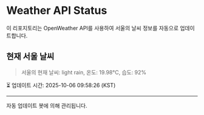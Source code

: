 
# Weather API Status

이 리포지토리는 OpenWeather API를 사용하여 서울의 날씨 정보를 자동으로 업데이트합니다.

## 현재 서울 날씨
> 서울의 현재 날씨: light rain, 온도: 19.98°C, 습도: 92%

⏳ 업데이트 시간: 2025-10-06 09:58:26 (KST)

---
자동 업데이트 봇에 의해 관리됩니다.
